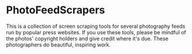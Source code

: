 PhotoFeedScrapers
=================

This is a collection of screen scraping tools for several photography feeds run by popular press websites. If you use these tools, please be mindful of the photos' copyright holders and give credit where it's due. These photographers do beautiful, inspiring work.
